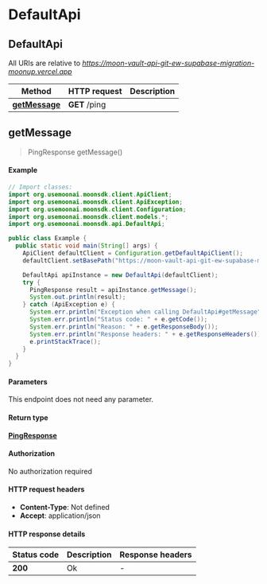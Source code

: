 # DefaultApi

## DefaultApi

All URIs are relative to _https://moon-vault-api-git-ew-supabase-migration-moonup.vercel.app_

| Method                                     | HTTP request  | Description |
| ------------------------------------------ | ------------- | ----------- |
| [**getMessage**](defaultapi.md#getMessage) | **GET** /ping |             |

## **getMessage**

> PingResponse getMessage()

#### Example

```java
// Import classes:
import org.usemoonai.moonsdk.client.ApiClient;
import org.usemoonai.moonsdk.client.ApiException;
import org.usemoonai.moonsdk.client.Configuration;
import org.usemoonai.moonsdk.client.models.*;
import org.usemoonai.moonsdk.api.DefaultApi;

public class Example {
  public static void main(String[] args) {
    ApiClient defaultClient = Configuration.getDefaultApiClient();
    defaultClient.setBasePath("https://moon-vault-api-git-ew-supabase-migration-moonup.vercel.app");

    DefaultApi apiInstance = new DefaultApi(defaultClient);
    try {
      PingResponse result = apiInstance.getMessage();
      System.out.println(result);
    } catch (ApiException e) {
      System.err.println("Exception when calling DefaultApi#getMessage");
      System.err.println("Status code: " + e.getCode());
      System.err.println("Reason: " + e.getResponseBody());
      System.err.println("Response headers: " + e.getResponseHeaders());
      e.printStackTrace();
    }
  }
}
```

#### Parameters

This endpoint does not need any parameter.

#### Return type

[**PingResponse**](pingresponse.md)

#### Authorization

No authorization required

#### HTTP request headers

* **Content-Type**: Not defined
* **Accept**: application/json

#### HTTP response details

| Status code | Description | Response headers |
| ----------- | ----------- | ---------------- |
| **200**     | Ok          | -                |
